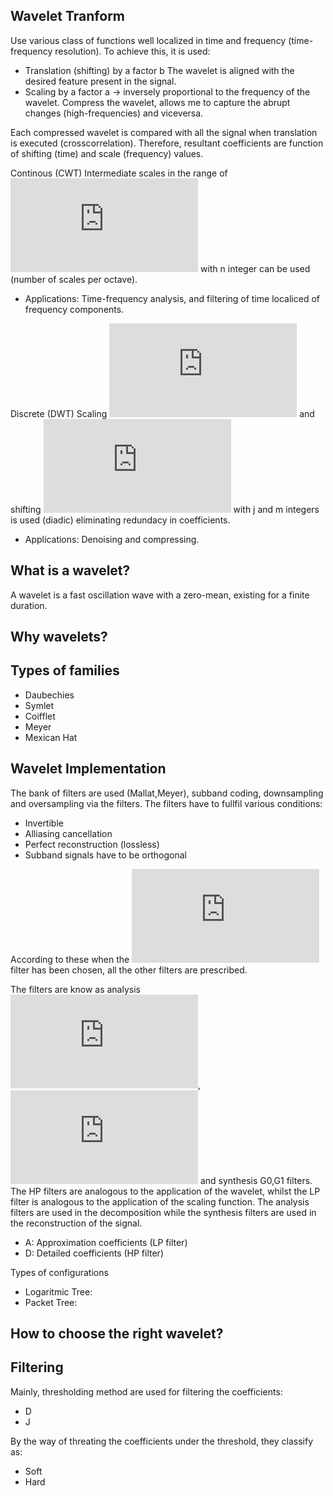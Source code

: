 Wavelet Tranform
--
Use various class of functions well localized in time and frequency (time-frequency resolution). To achieve this, it is used:
  - Translation (shifting) by a factor b
  The wavelet is aligned with the desired feature present in the signal.
  - Scaling by a factor a -> inversely proportional to the frequency of the wavelet.
  Compress the wavelet, allows me to capture the abrupt changes (high-frequencies) and viceversa.

Each compressed wavelet is compared with all the signal when translation is executed (crosscorrelation). Therefore, resultant coefficients are function of shifting (time) and scale (frequency) values.

Continous (CWT)
Intermediate scales in the range of ![Eq. 1](https://latex.codecogs.com/gif.latex?%5B2%5E%7Bn%7D%2C2%5E%7Bn&plus;1%7D%5D) with n integer can be used (number of scales per octave).
- Applications: Time-frequency analysis, and filtering of time localiced of frequency components.

Discrete (DWT)
Scaling ![](https://latex.codecogs.com/gif.latex?2%5E%7Bj%7D) and shifting ![](https://latex.codecogs.com/gif.latex?2%5E%7Bj%7Dm) 
with j and m integers is used (diadic) eliminating redundacy in coefficients.
- Applications: Denoising and compressing.

What is a wavelet?
-
A wavelet is a fast oscillation wave with a zero-mean, existing for a finite duration.

Why wavelets?
-

Types of families
-
- Daubechies
- Symlet
- Coifflet
- Meyer
- Mexican Hat


Wavelet Implementation
-
The bank of filters are used (Mallat,Meyer), subband coding, downsampling and oversampling via the filters. The filters have to fullfil various conditions:
- Invertible
- Alliasing cancellation 
- Perfect reconstruction (lossless)
- Subband signals have to be orthogonal

According to these when the ![](https://latex.codecogs.com/gif.latex?H_%7B0%7D%28z%29) filter has been chosen, all the other filters are prescribed.

The filters are know as analysis ![](https://latex.codecogs.com/gif.latex?H_%7B0%7D%28z%29),![](https://latex.codecogs.com/gif.latex?H_%7B1%7D%28z%29) and synthesis G0,G1 filters. The HP filters are analogous to the application of the wavelet, whilst the LP filter is analogous to the application of the scaling function. The analysis filters are used in the decomposition while
the synthesis filters are used in the reconstruction of the signal.

- A: Approximation coefficients (LP filter)
- D: Detailed coefficients (HP filter)

Types of configurations
- Logaritmic Tree:
- Packet Tree:

How to choose the right wavelet?
-


Filtering
-
Mainly, thresholding method are used for filtering the coefficients:
- D
- J

By the way of threating the coefficients under the threshold, they classify as:
- Soft
- Hard



